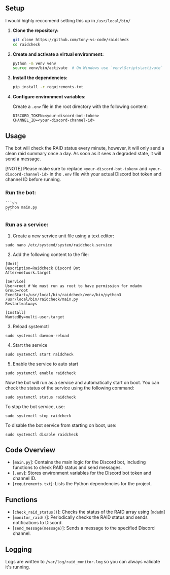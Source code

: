 
## Setup

I would highly reccomend setting this up in `/usr/local/bin/`

1. **Clone the repository:**

    ```sh
    git clone https://github.com/tony-vs-code/raidcheck
    cd raidcheck
    ```

2. **Create and activate a virtual environment:**

    ```sh
    python -m venv venv
    source venv/bin/activate  # On Windows use `venv\Scripts\activate`
    ```

3. **Install the dependencies:**

    ```sh
    pip install -r requirements.txt
    ```

4. **Configure environment variables:**

    Create a `.env` file in the root directory with the following content:

    ```env
    DISCORD_TOKEN=<your-discord-bot-token>
    CHANNEL_ID=<your-discord-channel-id>
    ```

## Usage

The bot will check the RAID status every minute, however, it will only send a clean raid summary once a day. As soon as it sees a degraded state, it will send a message.

[!NOTE]
Please make sure to replace `<your-discord-bot-token>` and `<your-discord-channel-id>` in the `.env` file with your actual Discord bot token and channel ID before running.

### Run the bot:

    ```sh
    python main.py
    ```
    
### Run as a service:

1. Create a new service unit file using a text editor:

`sudo nano /etc/systemd/system/raidcheck.service`

2. Add the following content to the file:

```
[Unit]
Description=Raidcheck Discord Bot
After=network.target

[Service]
User=root # We must run as root to have permission for mdadm
Group=root
ExecStart=/usr/local/bin/raidcheck/venv/bin/python3 /usr/local/bin/raidcheck/main.py
Restart=always

[Install]
WantedBy=multi-user.target
```

3. Reload systemctl

`sudo systemctl daemon-reload`

4. Start the service

`sudo systemctl start raidcheck`

5. Enable the service to auto start

`sudo systemctl enable raidcheck`

Now the bot will run as a service and automatically start on boot. You can check the status of the service using the following command:

`sudo systemctl status raidcheck`

To stop the bot service, use:

`sudo systemctl stop raidcheck`

To disable the bot service from starting on boot, use:

`sudo systemctl disable raidcheck`

## Code Overview

- [`main.py`]: Contains the main logic for the Discord bot, including functions to check RAID status and send messages.
- [`.env`]: Stores environment variables for the Discord bot token and channel ID.
- [`requirements.txt`]: Lists the Python dependencies for the project.

## Functions

- [`check_raid_status()`]: Checks the status of the RAID array using [`mdadm`]
- [`monitor_raid()`]: Periodically checks the RAID status and sends notifications to Discord.
- [`send_message(message)`]: Sends a message to the specified Discord channel.

## Logging

Logs are written to `/var/log/raid_monitor.log` so you can always validate it's running.

